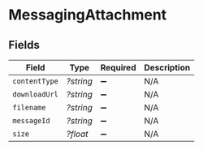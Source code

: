 # MessagingAttachment


## Fields

| Field              | Type               | Required           | Description        |
| ------------------ | ------------------ | ------------------ | ------------------ |
| `contentType`      | *?string*          | :heavy_minus_sign: | N/A                |
| `downloadUrl`      | *?string*          | :heavy_minus_sign: | N/A                |
| `filename`         | *?string*          | :heavy_minus_sign: | N/A                |
| `messageId`        | *?string*          | :heavy_minus_sign: | N/A                |
| `size`             | *?float*           | :heavy_minus_sign: | N/A                |